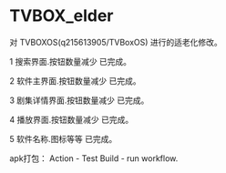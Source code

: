 # TVBOX_elder
对 TVBOXOS(q215613905/TVBoxOS) 进行的适老化修改。


1 搜索界面.按钮数量减少 已完成。

2 软件主界面.按钮数量减少 已完成。

3 剧集详情界面.按钮数量减少 已完成。

4 播放界面.按钮数量减少 已完成。

5 软件名称.图标等等 已完成。 



apk打包： Action - Test Build - run workflow.
